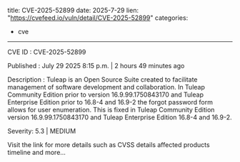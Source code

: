  
title: CVE-2025-52899
date: 2025-7-29
lien: "https://cvefeed.io/vuln/detail/CVE-2025-52899"
categories:
  - cve
---

CVE ID : CVE-2025-52899

Published :  July 29
2025
8:15 p.m. | 2 hours
49 minutes ago

Description : Tuleap is an Open Source Suite created to facilitate management of software development and collaboration. In Tuleap Community Edition prior to version 16.9.99.1750843170 and Tuleap Enterprise Edition prior to 16.8-4 and 16.9-2
the forgot password form allows for user enumeration. This is fixed in Tuleap Community Edition version 16.9.99.1750843170 and Tuleap Enterprise Edition 16.8-4 and 16.9-2.

Severity: 5.3 | MEDIUM

Visit the link for more details
such as CVSS details
affected products
timeline
and more...
